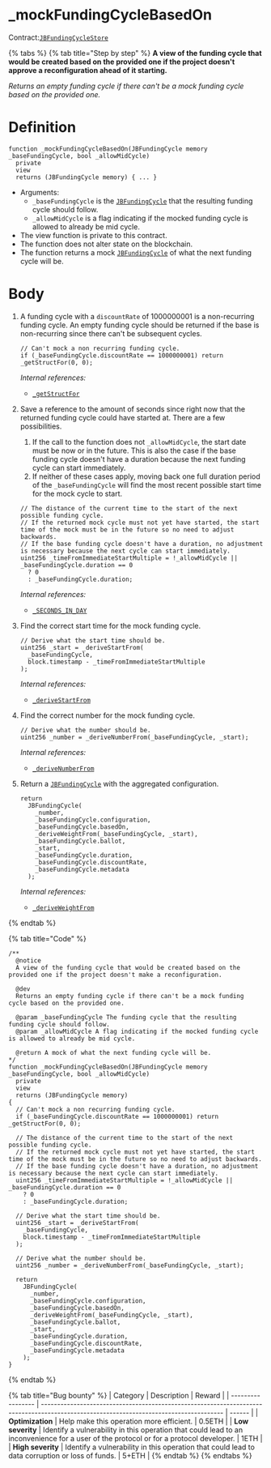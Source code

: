 # \_mockFundingCycleBasedOn

Contract:[`JBFundingCycleStore`](../)​

{% tabs %}
{% tab title="Step by step" %}
**A view of the funding cycle that would be created based on the provided one if the project doesn't approve a reconfiguration ahead of it starting.**

_Returns an empty funding cycle if there can't be a mock funding cycle based on the provided one._

# Definition

```solidity
function _mockFundingCycleBasedOn(JBFundingCycle memory _baseFundingCycle, bool _allowMidCycle)
  private
  view
  returns (JBFundingCycle memory) { ... }
```

* Arguments:
  * `_baseFundingCycle` is the [`JBFundingCycle`](../../../data-structures/jbfundingcycle.md) that the resulting funding cycle should follow.
  * `_allowMidCycle` is a flag indicating if the mocked funding cycle is allowed to already be mid cycle.
* The view function is private to this contract.
* The function does not alter state on the blockchain.
* The function returns a mock [`JBFundingCycle`](../../../data-structures/jbfundingcycle.md) of what the next funding cycle will be.

# Body

1.  A funding cycle with a `discountRate` of 1000000001 is a non-recurring funding cycle. An empty funding cycle should be returned if the base is non-recurring since there can't be subsequent cycles.

    ```solidity
    // Can't mock a non recurring funding cycle.
    if (_baseFundingCycle.discountRate == 1000000001) return _getStructFor(0, 0);
    ```

    _Internal references:_

    * [`_getStructFor`](\_getstructfor.md)
2.  Save a reference to the amount of seconds since right now that the returned funding cycle could have started at. There are a few possibilities.

    1. If the call to the function does not `_allowMidCycle`, the start date must be now or in the future. This is also the case if the base funding cycle doesn't have a duration because the next funding cycle can start immediately.
    2. If neither of these cases apply, moving back one full duration period of the `_baseFundingCycle` will find the most recent possible start time for the mock cycle to start.

    ```solidity
    // The distance of the current time to the start of the next possible funding cycle.
    // If the returned mock cycle must not yet have started, the start time of the mock must be in the future so no need to adjust backwards.
    // If the base funding cycle doesn't have a duration, no adjustment is necessary because the next cycle can start immediately.
    uint256 _timeFromImmediateStartMultiple = !_allowMidCycle || _baseFundingCycle.duration == 0
      ? 0
      : _baseFundingCycle.duration;
    ```

    _Internal references:_

    * [`_SECONDS_IN_DAY`](../properties/_seconds\_in\_day.md)
3.  Find the correct start time for the mock funding cycle.

    ```solidity
    // Derive what the start time should be.
    uint256 _start = _deriveStartFrom(
      _baseFundingCycle,
      block.timestamp - _timeFromImmediateStartMultiple
    );
    ```

    _Internal references:_

    * [`_deriveStartFrom`](\_derivestartfrom.md)
4.  Find the correct number for the mock funding cycle.

    ```solidity
    // Derive what the number should be.
    uint256 _number = _deriveNumberFrom(_baseFundingCycle, _start);
    ```

    _Internal references:_

    * [`_deriveNumberFrom`](\_derivenumberfrom.md)
5.  Return a [`JBFundingCycle`](../../../data-structures/jbfundingcycle.md) with the aggregated configuration.

    ```solidity
    return
      JBFundingCycle(
        _number,
        _baseFundingCycle.configuration,
        _baseFundingCycle.basedOn,
        _deriveWeightFrom(_baseFundingCycle, _start),
        _baseFundingCycle.ballot,
        _start,
        _baseFundingCycle.duration,
        _baseFundingCycle.discountRate,
        _baseFundingCycle.metadata
      );
    ```

    _Internal references:_

    * [`_deriveWeightFrom`](\_deriveweightfrom.md)

{% endtab %}

{% tab title="Code" %}
```solidity
/** 
  @notice 
  A view of the funding cycle that would be created based on the provided one if the project doesn't make a reconfiguration.
 
  @dev
  Returns an empty funding cycle if there can't be a mock funding cycle based on the provided one.
  
  @param _baseFundingCycle The funding cycle that the resulting funding cycle should follow.
  @param _allowMidCycle A flag indicating if the mocked funding cycle is allowed to already be mid cycle.

  @return A mock of what the next funding cycle will be.
*/
function _mockFundingCycleBasedOn(JBFundingCycle memory _baseFundingCycle, bool _allowMidCycle)
  private
  view
  returns (JBFundingCycle memory)
{
  // Can't mock a non recurring funding cycle.
  if (_baseFundingCycle.discountRate == 1000000001) return _getStructFor(0, 0);
    
  // The distance of the current time to the start of the next possible funding cycle.
  // If the returned mock cycle must not yet have started, the start time of the mock must be in the future so no need to adjust backwards.
  // If the base funding cycle doesn't have a duration, no adjustment is necessary because the next cycle can start immediately.
  uint256 _timeFromImmediateStartMultiple = !_allowMidCycle || _baseFundingCycle.duration == 0
    ? 0
    : _baseFundingCycle.duration;
    
  // Derive what the start time should be.
  uint256 _start = _deriveStartFrom(
    _baseFundingCycle,
    block.timestamp - _timeFromImmediateStartMultiple
  );

  // Derive what the number should be.
  uint256 _number = _deriveNumberFrom(_baseFundingCycle, _start);

  return
    JBFundingCycle(
      _number,
      _baseFundingCycle.configuration,
      _baseFundingCycle.basedOn,
      _deriveWeightFrom(_baseFundingCycle, _start),
      _baseFundingCycle.ballot,
      _start,
      _baseFundingCycle.duration,
      _baseFundingCycle.discountRate,
      _baseFundingCycle.metadata
    );
}
```
{% endtab %}

{% tab title="Bug bounty" %}
| Category          | Description                                                                                                                            | Reward |
| ----------------- | -------------------------------------------------------------------------------------------------------------------------------------- | ------ |
| **Optimization**  | Help make this operation more efficient.                                                                                               | 0.5ETH |
| **Low severity**  | Identify a vulnerability in this operation that could lead to an inconvenience for a user of the protocol or for a protocol developer. | 1ETH   |
| **High severity** | Identify a vulnerability in this operation that could lead to data corruption or loss of funds.                                        | 5+ETH  |
{% endtab %}
{% endtabs %}

